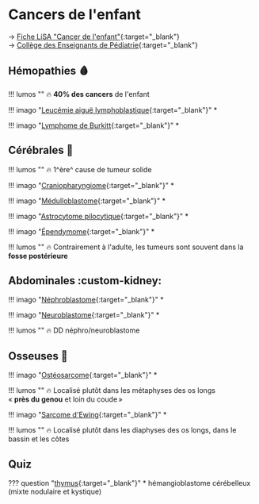 # Cancers de l'enfant 

→ [Fiche LiSA "Cancer de l'enfant"](https://livret.uness.fr/lisa/Cancer_de_l%E2%80%99enfant_:_particularit%C3%A9s_%C3%A9pid%C3%A9miologiques,_diagnostiques_et_th%C3%A9rapeutiques){:target="_blank"}   
→ [Collège des Enseignants de Pédiatrie](https://www.pedia-univ.fr/deuxieme-cycle/referentiel/hematologie-cancerologie/cancers-lenfant){:target="_blank"}


## Hémopathies :drop_of_blood:

!!! lumos ""
    :fire: **40% des cancers** de l'enfant

!!! imago "[Leucémie aiguë lymphoblastique](){:target="_blank"}"
    * 

!!! imago "[Lymphome de Burkitt](){:target="_blank"}"
    * 


## Cérébrales :brain:

!!! lumos ""
    :fire: 1^ère^ cause de tumeur solide

!!! imago "[Craniopharyngiome](){:target="_blank"}"
    * 

!!! imago "[Médulloblastome](){:target="_blank"}"
    * 

!!! imago "[Astrocytome pilocytique](){:target="_blank"}"
    * 

!!! imago "[Épendymome](){:target="_blank"}"
    * 

!!! lumos ""
    :fire: Contrairement à l'adulte, les tumeurs sont souvent dans la **fosse postérieure**


## Abdominales :custom-kidney:

!!! imago "[Néphroblastome](){:target="_blank"}"
    * 

!!! imago "[Neuroblastome](){:target="_blank"}"
    * 

!!! lumos ""
    :fire: DD néphro/neuroblastome


## Osseuses :bone:

!!! imago "[Ostéosarcome](){:target="_blank"}"
    * 

!!! lumos ""
    :fire: Localisé plutôt dans les métaphyses des os longs   
    « **près du genou** et loin du coude »

!!! imago "[Sarcome d'Ewing](){:target="_blank"}"
    * 

!!! lumos ""
    :fire: Localisé plutôt dans les diaphyses des os longs, dans le bassin et les côtes


## Quiz

??? question "[thymus](){:target="_blank"}"
    * hémangioblastome cérébelleux (mixte nodulaire et kystique)